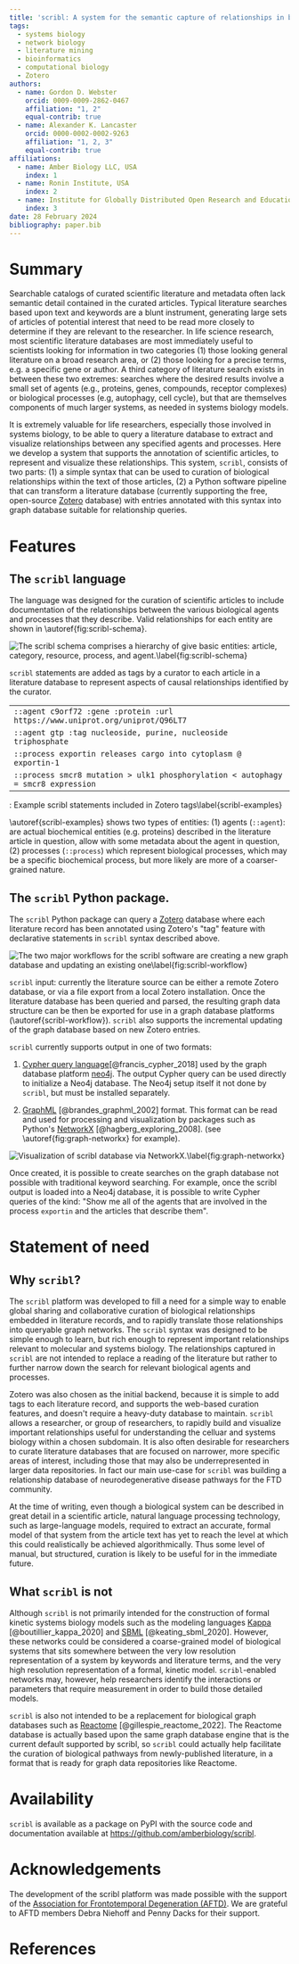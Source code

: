 ```yaml
---
title: 'scribl: A system for the semantic capture of relationships in biological literature'
tags:
  - systems biology
  - network biology
  - literature mining
  - bioinformatics
  - computational biology
  - Zotero
authors:
  - name: Gordon D. Webster
    orcid: 0009-0009-2862-0467
    affiliation: "1, 2"
    equal-contrib: true
  - name: Alexander K. Lancaster
    orcid: 0000-0002-0002-9263
    affiliation: "1, 2, 3"
    equal-contrib: true
affiliations:
  - name: Amber Biology LLC, USA
    index: 1
  - name: Ronin Institute, USA
    index: 2
  - name: Institute for Globally Distributed Open Research and Education
    index: 3
date: 28 February 2024
bibliography: paper.bib
---
```


# Summary

Searchable catalogs of curated scientific literature and metadata
often lack semantic detail contained in the curated articles. Typical
literature searches based upon text and keywords are a blunt
instrument, generating large sets of articles of potential interest
that need to be read more closely to determine if they are relevant to
the researcher. In life science research, most scientific literature
databases are most immediately useful to scientists looking for
information in two categories (1) those looking general literature on
a broad research area, or (2) those looking for a precise terms,
e.g. a specific gene or author. A third category of literature search
exists in between these two extremes: searches where the desired
results involve a small set of agents (e.g., proteins, genes,
compounds, receptor complexes) or biological processes (e.g,
autophagy, cell cycle), but that are themselves components of much
larger systems, as needed in systems biology models.

It is extremely valuable for life researchers, especially those
involved in systems biology, to be able to query a literature database
to extract and visualize relationships between any specified agents
and processes. Here we develop a system that supports the annotation
of scientific articles, to represent and visualize these
relationships. This system, `scribl`, consists of two parts: (1) a
simple syntax that can be used to curation of biological relationships
within the text of those articles, (2) a Python software pipeline that
can transform a literature database (currently supporting the free,
open-source [Zotero](https://www.zotero.org/) database) with entries
annotated with this syntax into graph database suitable for
relationship queries.

# Features

## The `scribl` language

The language was designed for the curation of scientific articles to
include documentation of the relationships between the various
biological agents and processes that they describe. Valid
relationships for each entity are shown in
\autoref{fig:scribl-schema}.

![The scribl schema comprises a hierarchy of give basic entities: article, category, resource, process, and agent.\label{fig:scribl-schema}](scribl-schema.png)

`scribl` statements are added as tags by a curator to each article in
a literature database to represent aspects of causal relationships
identified by the curator.

|   |
|:--|
| `::agent c9orf72 :gene :protein :url https://www.uniprot.org/uniprot/Q96LT7`     |
| `::agent gtp :tag nucleoside, purine, nucleoside triphosphate`                   |
| `::process exportin releases cargo into cytoplasm @ exportin-1`                  |
| `::process smcr8 mutation > ulk1 phosphorylation < autophagy = smcr8 expression` |
: Example scribl statements included in Zotero tags\label{scribl-examples}

\autoref{scribl-examples} shows two types of entities: (1) agents
(`::agent`): are actual biochemical entities (e.g. proteins) described
in the literature article in question, allow with some metadata about
the agent in question, (2) processes (`::process`) which represent
biological processes, which may be a specific biochemical process, but
more likely are more of a coarser-grained nature.

## The `scribl` Python package.

The `scribl` Python package can query a [Zotero](https://zotero.org)
database where each literature record has been annotated using
Zotero's "tag" feature with declarative statements in `scribl` syntax
described above.

![The two major workflows for the scribl software are creating a new graph database and updating an existing one\label{fig:scribl-workflow}](scribl-workflow.png)

`scribl` input: currently the literature source can be either a remote
Zotero database, or via a file export from a local Zotero
installation. Once the literature database has been queried and
parsed, the resulting graph data structure can be then be exported for
use in a graph database platforms
(\autoref{scribl-workflow}). `scribl` also supports the incremental
updating of the graph database based on new Zotero entries.

`scribl` currently supports output in one of two formats:

1. [Cypher query
language](https://opencypher.org/)[@francis_cypher_2018] used by the
graph database platform [neo4j](https://neo4j.com). The output Cypher
query can be used directly to initialize a Neo4j database.  The Neo4j
setup itself it not done by `scribl`, but must be installed
separately.

2.  [GraphML](http://graphml.graphdrawing.org/)
[@brandes_graphml_2002] format. This format can be read and used for
processing and visualization by packages such as Python's
[NetworkX](https://networkx.org/) [@hagberg_exploring_2008]. (see
\autoref{fig:graph-networkx} for example).

![Visualization of scribl database via NetworkX.\label{fig:graph-networkx}](../graphdb-visual.png)

Once created, it is possible to create searches on the graph database
not possible with traditional keyword searching. For example, once the
scribl output is loaded into a Neo4j database, it is possible to write
Cypher queries of the kind: "Show me all of the agents that are
involved in the process `exportin` and the articles that describe
them".

# Statement of need

## Why `scribl`?

The `scribl` platform was developed to fill a need for a simple way to
enable global sharing and collaborative curation of biological
relationships embedded in literature records, and to rapidly translate
those relationships into queryable graph networks. The `scribl` syntax
was designed to be simple enough to learn, but rich enough to
represent important relationships relevant to molecular and systems
biology. The relationships captured in `scribl` are not intended to
replace a reading of the literature but rather to further narrow down
the search for relevant biological agents and processes.

Zotero was also chosen as the initial backend, because it is simple to
add tags to each literature record, and supports the web-based
curation features, and doesn't require a heavy-duty database to
maintain. `scribl` allows a researcher, or group of researchers, to
rapidly build and visualize important relationships useful for
understanding the celluar and systems biology within a chosen
subdomain.  It is also often desirable for researchers to curate
literature databases that are focused on narrower, more specific areas
of interest, including those that may also be underrepresented in
larger data repositories. In fact our main use-case for `scribl` was
building a relationship database of neurodegenerative disease pathways
for the FTD community.

At the time of writing, even though a biological system can be
described in great detail in a scientific article, natural language
processing technology, such as large-language models, required to
extract an accurate, formal model of that system from the article text
has yet to reach the level at which this could realistically be
achieved algorithmically. Thus some level of manual, but structured,
curation is likely to be useful for in the immediate future.

## What `scribl` is not

Although `scribl` is not primarily intended for the construction of
formal kinetic systems biology models such as the modeling languages
[Kappa](https://kappalanguage.org/) [@boutillier_kappa_2020] and
[SBML](https://sbml.org/) [@keating_sbml_2020]. However, these
networks could be considered a coarse-grained model of biological
systems that sits somewhere between the very low resolution
representation of a system by keywords and literature terms, and the
very high resolution representation of a formal, kinetic
model. `scribl`-enabled networks may, however, help researchers
identify the interactions or parameters that require measurement in
order to build those detailed models.

`scribl` is also not intended to be a replacement for biological graph
databases such as [Reactome](https://reactome.org)
[@gillespie_reactome_2022]. The Reactome database is actually based
upon the same graph database engine that is the current default
supported by scribl, so `scribl` could actually help facilitate the
curation of biological pathways from newly-published literature, in a
format that is ready for graph data repositories like Reactome.

# Availability

`scribl` is available as a package on PyPI with the source code and
documentation available at https://github.com/amberbiology/scribl.

# Acknowledgements

The development of the scribl platform was made possible with the
support of the [Association for Frontotemporal Degeneration
(AFTD)](https://theaftd.org/). We are grateful to AFTD members Debra
Niehoff and Penny Dacks for their support.

# References
